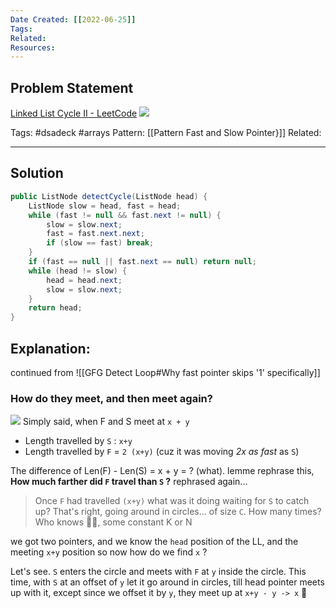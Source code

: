 ```yaml
---
Date Created: [[2022-06-25]]
Tags: 
Related: 
Resources: 
---
```


## Problem Statement
[Linked List Cycle II - LeetCode](https://leetcode.com/problems/linked-list-cycle-ii/)
![](https://i.imgur.com/UoYyY9w.png)


Tags:  #dsadeck  #arrays
Pattern: [[Pattern Fast and Slow Pointer}]]
Related: 

---

## Solution
``` java
public ListNode detectCycle(ListNode head) {
	ListNode slow = head, fast = head;
	while (fast != null && fast.next != null) {
		slow = slow.next;
		fast = fast.next.next;
		if (slow == fast) break;
	}
	if (fast == null || fast.next == null) return null;
	while (head != slow) {
		head = head.next;
		slow = slow.next;
	}
	return head;
}
```

## Explanation: 
continued from ![[GFG Detect Loop#Why fast pointer skips '1' specifically]]
### How do they meet, and then meet again?

![](https://i.imgur.com/ixDFbzJ.png)
Simply said, when F and S meet at `x + y`
- Length travelled by `S` : `x+y`
- Length travelled by `F`  = `2 (x+y)` (cuz it was moving *2x as fast* as `S`)

The difference of Len(F) - Len(S) = x + y = ? (what). lemme rephrase this, **How much farther did `F` travel than `S` ?** rephrased again...

>  Once `F` had travelled `(x+y)` what was it doing waiting for `S` to catch up? That's right, going around in circles... of size `C`. How many times? Who knows 🤷‍♂️, some constant K or N

we got two pointers, and we know the `head` position of the LL, and the meeting `x+y` position so now how do we find `x` ?

Let's see. `S` enters the circle and meets with `F` at `y` inside the circle. This time, with `S` at an offset of `y` let it go around in circles, till head pointer meets up with it, except since we offset it by `y`, they meet up at `x+y - y -> x` 🤯

